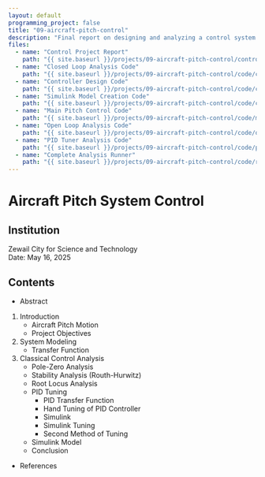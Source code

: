 ```yaml
---
layout: default
programming_project: false
title: "09-aircraft-pitch-control"
description: "Final report on designing and analyzing a control system for aircraft pitch motion using classical control techniques and Simulink.  "
files:
  - name: "Control Project Report"
    path: "{{ site.baseurl }}/projects/09-aircraft-pitch-control/control_project-3.pdf"
  - name: "Closed Loop Analysis Code"
    path: "{{ site.baseurl }}/projects/09-aircraft-pitch-control/code/closed_loop_analysis.m"
  - name: "Controller Design Code"
    path: "{{ site.baseurl }}/projects/09-aircraft-pitch-control/code/controller_design.m"
  - name: "Simulink Model Creation Code"
    path: "{{ site.baseurl }}/projects/09-aircraft-pitch-control/code/create_simulink_models.m"
  - name: "Main Pitch Control Code"
    path: "{{ site.baseurl }}/projects/09-aircraft-pitch-control/code/main_pitch_control.m"
  - name: "Open Loop Analysis Code"
    path: "{{ site.baseurl }}/projects/09-aircraft-pitch-control/code/open_loop_analysis.m"
  - name: "PID Tuner Analysis Code"
    path: "{{ site.baseurl }}/projects/09-aircraft-pitch-control/code/pid_tuner_analysis.m"
  - name: "Complete Analysis Runner"
    path: "{{ site.baseurl }}/projects/09-aircraft-pitch-control/code/run_complete_analysis.m"
---
```

# Aircraft Pitch System Control

## Institution
Zewail City for Science and Technology    
Date: May 16, 2025

## Contents
- Abstract
1. Introduction
   - Aircraft Pitch Motion
   - Project Objectives
2. System Modeling
   - Transfer Function
3. Classical Control Analysis
   - Pole-Zero Analysis
   - Stability Analysis (Routh-Hurwitz)
   - Root Locus Analysis
   - PID Tuning
     - PID Transfer Function
     - Hand Tuning of PID Controller
     - Simulink
     - Simulink Tuning
     - Second Method of Tuning
   - Simulink Model
   - Conclusion
- References



